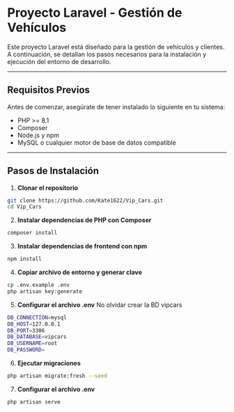# Proyecto Laravel - Gestión de Vehículos

Este proyecto Laravel está diseñado para la gestión de vehículos y clientes. A continuación, se detallan los pasos necesarios para la instalación y ejecución del entorno de desarrollo.

---

## Requisitos Previos

Antes de comenzar, asegúrate de tener instalado lo siguiente en tu sistema:

- PHP >= 8.1
- Composer
- Node.js y npm
- MySQL o cualquier motor de base de datos compatible

---

## Pasos de Instalación

1. **Clonar el repositorio**

```bash
git clone https://github.com/Kate1622/Vip_Cars.git
cd Vip_Cars

```
2. **Instalar dependencias de PHP con Composer**

```bash
composer install

```
3. **Instalar dependencias de frontend con npm**

```bash
npm install
```
4. **Copiar archivo de entorno y generar clave**

```bash
cp .env.example .env
php artisan key:generate

```
5. **Configurar el archivo .env**
    No olvidar crear la BD vipcars

```bash
DB_CONNECTION=mysql
DB_HOST=127.0.0.1
DB_PORT=3306
DB_DATABASE=vipcars
DB_USERNAME=root
DB_PASSWORD=

```

6. **Ejecutar migraciones**

```bash
php artisan migrate:fresh --seed
```

7. **Configurar el archivo .env**

```bash
php artisan serve
```


